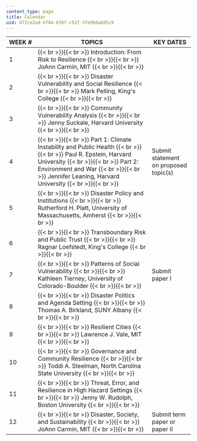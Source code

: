 ```yaml
---
content_type: page
title: Calendar
uid: 972ce2ad-bf84-6f8f-c52f-3fe9b0ab05c9
---
```


| WEEK # | TOPICS | KEY DATES |
| --- | --- | --- |
| 1 |  {{< br >}}{{< br >}} Introduction: From Risk to Resilience {{< br >}}{{< br >}} JoAnn Carmin, MIT {{< br >}}{{< br >}}  |  |
| 2 |  {{< br >}}{{< br >}} Disaster Vulnerability and Social Resilience {{< br >}}{{< br >}} Mark Pelling, King's College {{< br >}}{{< br >}}  |  |
| 3 |  {{< br >}}{{< br >}} Community Vulnerability Analysis {{< br >}}{{< br >}} Jenny Suckale, Harvard University {{< br >}}{{< br >}}  |  |
| 4 |  {{< br >}}{{< br >}} Part 1: Climate Instability and Public Health {{< br >}}{{< br >}} Paul R. Epstein, Harvard University {{< br >}}{{< br >}} Part 2: Environment and War {{< br >}}{{< br >}} Jennifer Leaning, Harvard University {{< br >}}{{< br >}}  | Submit statement on proposed topic(s) |
| 5 |  {{< br >}}{{< br >}} Disaster Policy and Institutions {{< br >}}{{< br >}} Rutherford H. Platt, University of Massachusetts, Amherst {{< br >}}{{< br >}}  |  |
| 6 |  {{< br >}}{{< br >}} Transboundary Risk and Public Trust {{< br >}}{{< br >}} Ragnar Loefstedt, King's College {{< br >}}{{< br >}}  |  |
| 7 |  {{< br >}}{{< br >}} Patterns of Social Vulnerability {{< br >}}{{< br >}} Kathleen Tierney, University of Colorado-Boulder {{< br >}}{{< br >}}  | Submit paper I |
| 8 |  {{< br >}}{{< br >}} Disaster Politics and Agenda Setting {{< br >}}{{< br >}} Thomas A. Birkland, SUNY Albany {{< br >}}{{< br >}}  |  |
| 9 |  {{< br >}}{{< br >}} Resilient Cities {{< br >}}{{< br >}} Lawrence J. Vale, MIT {{< br >}}{{< br >}}  |  |
| 10 |  {{< br >}}{{< br >}} Governance and Community Resilience {{< br >}}{{< br >}} Toddi A. Steelman, North Carolina State University {{< br >}}{{< br >}}  |  |
| 11 |  {{< br >}}{{< br >}} Threat, Error, and Resilience in High Hazard Settings {{< br >}}{{< br >}} Jenny W. Rudolph, Boston University {{< br >}}{{< br >}}  |  |
| 12 |  {{< br >}}{{< br >}} Disaster, Society, and Sustainability {{< br >}}{{< br >}} JoAnn Carmin, MIT {{< br >}}{{< br >}}  | Submit term paper or paper II
